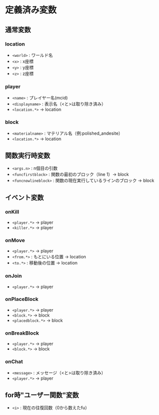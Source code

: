 # 定義済み変数
## 通常変数
### location
- `<world>` : ワールド名
- `<x>` : x座標
- `<y>` : y座標
- `<z>` : z座標
### player
- `<name>` : プレイヤー名(mcid)
- `<displayname>` : 表示名（\<と\>は取り除き済み）
- `<location.*>` -> location
### block
- `<materialname>` : マテリアル名（例:polished_andesite）
- `<location.*>` -> location
## 関数実行時変数
- `<args.n>` : n個目の引数
- `<funcfirstblock>` : 関数の最初のブロック（line 1）-> block
- `<funcnowlineblock>` : 関数の現在実行しているラインのブロック -> block
## イベント変数
### onKill
- `<player.*>` -> player
- `<killer.*>` -> player
### onMove
- `<player.*>` -> player
- `<from.*>` : もとにいる位置 -> location
- `<to.*>` : 移動後の位置 -> location
### onJoin
- `<player.*>` -> player
### onPlaceBlock
- `<player.*>` -> player
- `<block.*>` -> block
- `<placedblock.*>` -> block
### onBreakBlock
- `<player.*>` -> player
- `<block.*>` -> block
### onChat
- `<message>` : メッセージ（\<と\>は取り除き済み）
- `<player.*>` -> player
## for時"ユーザー関数"変数
- `<i>` : 現在の往復回数（0から数えたfu）